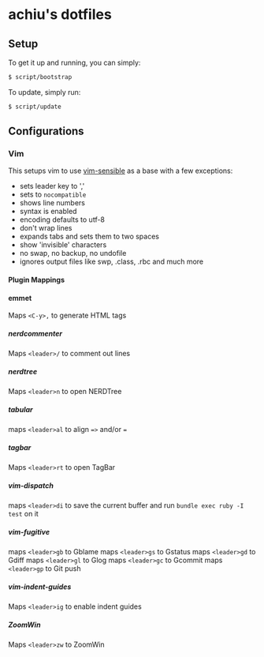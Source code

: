 # achiu's dotfiles #

## Setup ##

To get it up and running, you can simply:

```bash
$ script/bootstrap
```

To update, simply run:

```bash
$ script/update
```

## Configurations

### Vim

This setups vim to use
[vim-sensible](https://github.com/tpope/vim-sensible) as a base with a
few exceptions:

* sets leader key to ','
* sets to `nocompatible `
* shows line numbers
* syntax is enabled
* encoding defaults to utf-8
* don't wrap lines
* expands tabs and sets them to two spaces
* show 'invisible' characters
* no swap, no backup, no undofile
* ignores output files like swp, .class, .rbc and much more

#### Plugin Mappings

#### emmet

Maps `<C-y>,` to generate HTML tags

##### nerdcommenter

Maps `<leader>/` to comment out lines

##### nerdtree

Maps `<leader>n` to open NERDTree

##### tabular

maps `<leader>al` to align `=>` and/or `=`

##### tagbar

Maps `<leader>rt` to open TagBar

##### vim-dispatch

maps `<leader>di` to save the current buffer and run `bundle exec ruby -I test` on it

##### vim-fugitive

maps `<leader>gb` to Gblame
maps `<leader>gs` to Gstatus
maps `<leader>gd` to Gdiff
maps `<leader>gl` to Glog
maps `<leader>gc` to Gcommit
maps `<leader>gp` to Git push

##### vim-indent-guides

Maps `<leader>ig` to enable indent guides

##### ZoomWin

Maps `<leader>zw` to ZoomWin
